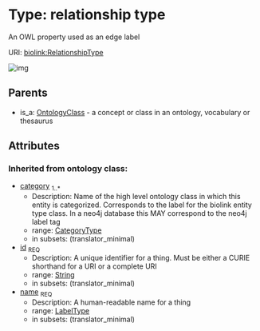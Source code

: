 
# Type: relationship type


An OWL property used as an edge label

URI: [biolink:RelationshipType](https://w3id.org/biolink/vocab/RelationshipType)


![img](http://yuml.me/diagram/nofunky;dir:TB/class/[OntologyClass]^-[RelationshipType&#124;id(i):string;name(i):label_type;category(i):category_type%20%2B],[OntologyClass])

## Parents

 *  is_a: [OntologyClass](OntologyClass.md) - a concept or class in an ontology, vocabulary or thesaurus

## Attributes


### Inherited from ontology class:

 * [category](category.md)  <sub>1..*</sub>
    * Description: Name of the high level ontology class in which this entity is categorized. Corresponds to the label for the biolink entity type class. In a neo4j database this MAY correspond to the neo4j label tag
    * range: [CategoryType](types/CategoryType.md)
    * in subsets: (translator_minimal)
 * [id](id.md)  <sub>REQ</sub>
    * Description: A unique identifier for a thing. Must be either a CURIE shorthand for a URI or a complete URI
    * range: [String](types/String.md)
    * in subsets: (translator_minimal)
 * [name](name.md)  <sub>REQ</sub>
    * Description: A human-readable name for a thing
    * range: [LabelType](types/LabelType.md)
    * in subsets: (translator_minimal)
